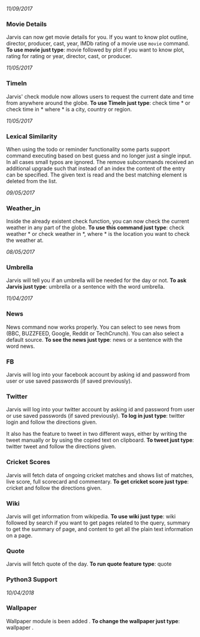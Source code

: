 *11/09/2017*
### Movie Details
Jarvis can now get movie details for you. If you want to know plot outline, director, producer, cast,
year, IMDb rating of a movie use `movie` command.
**To use movie just type**: movie followed by plot if you want to know plot, rating for rating or
year, director, cast, or producer.

*11/05/2017*
### TimeIn
Jarvis' check module now allows users to request the current date and time from anywhere around the globe.
**To use TimeIn just type**: check time * or check time in * where * is a city, country or region.

*11/05/2017*
### Lexical Similarity
When using the todo or reminder functionality some parts support command executing based on best guess and no longer just a single input.
In all cases small typos are ignored.
The remove subcommands received an additional upgrade such that instead of an index the content of the entry can be specified.
The given text is read and the best matching element is deleted from the list.


*09/05/2017*
### Weather_in
Inside the already existent check function, you can now check the current weather in any part of the globe.
**To use this command just type**: check weather * or check weather in *, where * is the location you want to check the weather at.

*08/05/2017*
### Umbrella
Jarvis will tell you if an umbrella will be needed for the day or not.
**To ask Jarvis just type**: umbrella or a sentence with the word umbrella.

*11/04/2017*
### News
News command now works properly. You can select to see news from (BBC, BUZZFEED, Google, Reddit or TechCrunch). You can also select a default source.
**To see the news just type**: news or a sentence with the word news.

### FB
Jarvis will log into your facebook account by asking id and password from user or use saved passwords (if saved previously).

### Twitter
Jarvis will log into your twitter account by asking id and password from user or use saved passwords (if saved previously).
**To log in just type**: twitter login and follow the directions given.

It also has the feature to tweet in two different ways, either by writing the tweet manually or by using the copied text on clipboard.
**To tweet just type**: twitter tweet and follow the directions given.

### Cricket Scores
Jarvis will fetch data of ongoing cricket matches and shows list of matches, live score, full scorecard and commentary.
**To get cricket score just type**: cricket and follow the directions given.

### Wiki
Jarvis will get information from wikipedia.
**To use wiki just type**: wiki followed by search if you want to get pages related to the query, summary to get the summary of page, and content to get all the plain text information
on a page.

### Quote
Jarvis will fetch quote of the day.
**To run quote feature type**: quote 

### Python3 Support


*10/04/2018*
### Wallpaper
Wallpaper module is been added .
**To change the wallpaper just type**: wallpaper .
